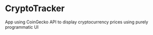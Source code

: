 # CryptoTracker
App using CoinGecko API to display cryptocurrency prices using purely programmatic UI
